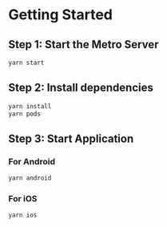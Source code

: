 
# Getting Started

## Step 1: Start the Metro Server

```bash
yarn start
```

## Step 2: Install dependencies

```bash
yarn install
yarn pods
```

## Step 3: Start Application

### For Android

```bash
yarn android
```

### For iOS

```bash
yarn ios
```
